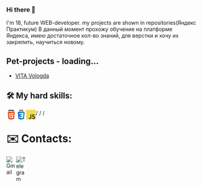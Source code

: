 ### Hi there 👋
I'm 18, future WEB-developer.
my projects are shown in repositories(Яндекс Практикум)
В данный момент прохожу обучение на платформе Яндекса, имею достаточное кол-во знаний, для верстки и хочу их закрепить, научиться новому.

## Pet-projects - loading...
*  [VITA Vologda](http://vologda-septik.ru) 
## 🛠 My hard skills:
[<img src="https://raw.githubusercontent.com/github/explore/80688e429a7d4ef2fca1e82350fe8e3517d3494d/topics/html/html.png" align="left" width="26" alt="HTML5">]()/
[<img src="https://raw.githubusercontent.com/github/explore/80688e429a7d4ef2fca1e82350fe8e3517d3494d/topics/css/css.png" align="left" width="26" alt="CSS">]()/
[<img src="https://raw.githubusercontent.com/github/explore/80688e429a7d4ef2fca1e82350fe8e3517d3494d/topics/javascript/javascript.png" align="left" width="26" alt="JavaScript">]()/

# ✉️ Contacts: 
[<img src="https://cdn-icons-png.flaticon.com/512/5968/5968534.png" align="left" width="26" alt="Gmail">](mailto:egormaltsev2412@gmail.com)
[<img src="https://cdn-icons-png.flaticon.com/512/2111/2111646.png" align="left" width="26" alt="Telegram">](https://t.me/ikorka01)

